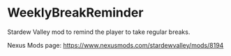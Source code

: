 # WeeklyBreakReminder
Stardew Valley mod to remind the player to take regular breaks.

Nexus Mods page: https://www.nexusmods.com/stardewvalley/mods/8194
